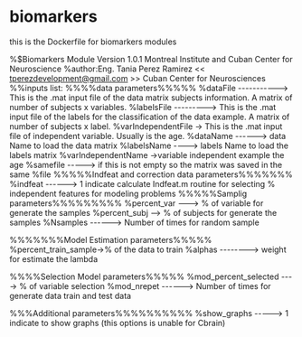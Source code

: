 # biomarkers
this is the Dockerfile for biomarkers modules

%$Biomarkers Module Version 1.0.1 Montreal Institute and Cuban Center for Neuroscience
%author:Eng. Tania Perez Ramirez << tperezdevelopment@gmail.com >> Cuban Center for Neurosciences
%%inputs list:
%%%%data parameters%%%%%
%dataFile -----------> This is the .mat input file of the data matrix subjects information. A matrix of number of subjects x variables.
%labelsFile ---------> This is the .mat input file of the labels for the classification of the data example. A matrix of number of subjects x label.
%varIndependentFile -> This is the .mat input file of independent variable. Usually is the age.
%dataName ------> data Name to load the data matrix
%labelsName ----> labels Name to load the labels matrix
%varIndependentName ->variable independent example the age
%samefile  -----> if this is not empty so the matrix was saved in the same
                  %file
%%%%%Indfeat and correction data parameters%%%%%%%
%indfeat ------> 1 indicate calculate Indfeat.m routine for selecting
%                 independent features for modeling problems
%%%%%Samplig parameters%%%%%%%%%
%percent_var ---> % of variable for generate the samples
%percent_subj --> % of subjects for generate the samples
%Nsamples ------> Number of times for random sample

%%%%%%%Model Estimation parameters%%%%%
%percent_train_sample->% of the data to train
%alphas --------> weight for estimate the lambda

%%%%Selection Model parameters%%%%%
%mod_percent_selected ----> % of variable selection
%mod_nrepet ------> Number of times for generate data train and test data

%%%Additional parameters%%%%%%%%%%
%show_graphs -----> 1 indicate to show graphs (this options is unable for Cbrain)

